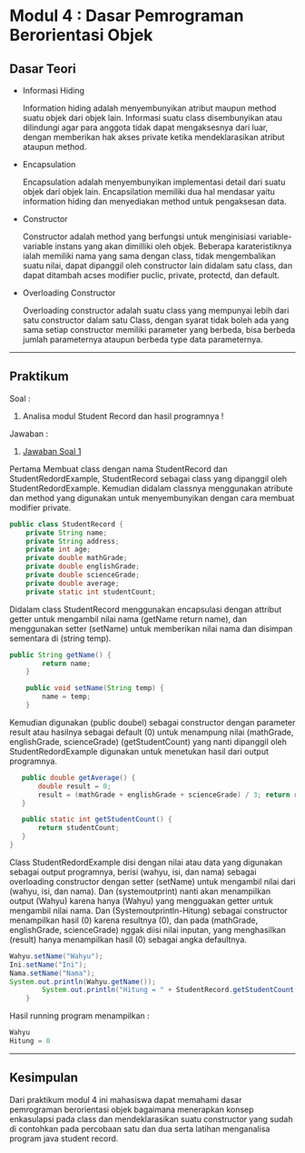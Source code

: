 # Modul 4 : Dasar Pemrograman Berorientasi Objek

## Dasar Teori
* Informasi Hiding

  Information hiding adalah menyembunyikan atribut maupun method suatu objek dari objek lain. Informasi suatu class disembunyikan atau dilindungi agar para         anggota tidak dapat mengaksesnya dari luar, dengan memberikan hak akses private ketika mendeklarasikan atribut ataupun method.

* Encapsulation

  Encapsulation adalah menyembunyikan implementasi detail dari suatu objek dari objek lain. Encapsilation memiliki dua hal mendasar yaitu information hiding dan     menyediakan method untuk pengaksesan data.

* Constructor
  
  Constructor adalah method yang berfungsi untuk menginisiasi variable-variable instans yang akan dimilliki oleh objek. Beberapa karateristiknya ialah memiliki     nama yang sama dengan class, tidak mengembalikan suatu nilai, dapat dipanggil oleh constructor lain didalam satu class, dan dapat ditambah acses modifier         puclic, private, protectd, dan default. 

* Overloading Constructor
   
  Overloading constructor adalah suatu class yang mempunyai lebih dari satu constructor dalam satu Class, dengan syarat tidak boleh ada yang sama setiap             constructor memiliki parameter yang berbeda, bisa berbeda jumlah parameternya ataupun berbeda type data parameternya.


<hr>


## Praktikum

Soal :
1. Analisa modul Student Record dan hasil programnya ! 

Jawaban :
1. [Jawaban Soal 1](https://github.com/iddfian/20104031_Idfian-Azhar-Hidayat_Pemrograman-2/tree/Modul5/src/latihan)

Pertama Membuat class dengan nama StudentRecord dan StudentRedordExample, StudentRecord sebagai class yang dipanggil oleh StudentRedordExample.
Kemudian didalam classnya menggunakan atribute dan method yang digunakan untuk menyembunyikan dengan cara membuat modifier private.
````java
public class StudentRecord {
    private String name;
    private String address;
    private int age;
    private double mathGrade;
    private double englishGrade;
    private double scienceGrade;
    private double average;
    private static int studentCount;
````
Didalam class StudentRecord menggunakan encapsulasi dengan attribut getter untuk mengambil nilai nama (getName return name), dan menggunakan setter (setName) untuk memberikan nilai nama dan disimpan sementara di (string temp).

````java
public String getName() {
        return name;
    }

    public void setName(String temp) {
        name = temp;
    }
 ````
Kemudian digunakan (public doubel) sebagai constructor dengan parameter result atau hasilnya sebagai default (0) untuk menampung nilai (mathGrade, englishGrade, scienceGrade)
(getStudentCount) yang nanti dipanggil oleh StudentRedordExample digunakan untuk menetukan hasil dari output programnya.
 
 ````java   
    public double getAverage() {
        double result = 0;
        result = (mathGrade + englishGrade + scienceGrade) / 3; return result;
    }

    public static int getStudentCount() {
        return studentCount;
    }
}
````

Class StudentRedordExample disi dengan nilai atau data yang digunakan sebagai output programnya, berisi (wahyu, isi, dan nama) sebagai overloading constructor dengan setter (setName) untuk mengambil nilai dari (wahyu, isi, dan nama).
Dan (systemoutprint) nanti akan menampilkan output (Wahyu) karena hanya (Wahyu) yang mengguakan getter untuk mengambil nilai nama. 
Dan (Systemoutprintln-Hitung) sebagai constructor menampilkan hasil (0) karena resultnya (0), dan pada (mathGrade, englishGrade, scienceGrade) nggak diisi nilai inputan, yang menghasilkan (result) hanya menampilkan hasil (0) sebagai angka defaultnya.

````java
Wahyu.setName("Wahyu");
Ini.setName("Ini");
Nama.setName("Nama");
System.out.println(Wahyu.getName());
        System.out.println("Hitung = " + StudentRecord.getStudentCount());
    }
````

Hasil running program menampilkan :

```java
Wahyu
Hitung = 0
```   

<hr>

## Kesimpulan
Dari praktikum modul 4 ini mahasiswa dapat memahami dasar pemrograman berorientasi objek bagaimana menerapkan konsep enkasulapsi pada class dan mendeklarasikan suatu constructor yang sudah di contohkan pada percobaan satu dan dua serta latihan menganalisa program java student record.
